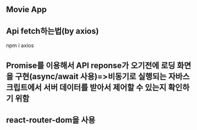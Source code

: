 ## Movie App

## Api fetch하는법(by axios)
npm i axios

## Promise를 이용해서 API reponse가 오기전에 로딩 화면을 구현(async/await 사용)=>비동기로 실행되는 자바스크립트에서 서버 데이터를 받아서 제어할 수 있는지 확인하기 위함

## react-router-dom을 사용 
